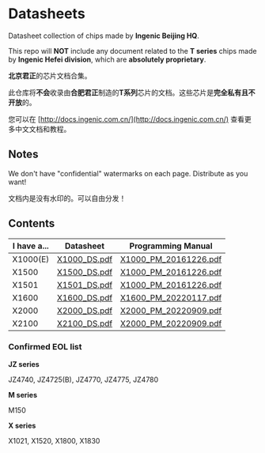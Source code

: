 # Datasheets
Datasheet collection of chips made by **Ingenic Beijing HQ**.

This repo will **NOT** include any document related to the **T series** chips made by **Ingenic Hefei division**, which are **absolutely proprietary**.

**北京君正**的芯片文档合集。

此仓库将**不会**收录由**合肥君正**制造的**T系列**芯片的文档。这些芯片是**完全私有且不开放**的。

您可以在 [http://docs.ingenic.com.cn/](http://docs.ingenic.com.cn/) 查看更多中文文档和教程。

## Notes
We don't have "confidential" watermarks on each page. Distribute as you want!

文档内是没有水印的。可以自由分发！

## Contents
| **I have a...** | **Datasheet**                           | **Programming Manual**                            |
|-----------------|-----------------------------------------|---------------------------------------------------|
| X1000(E)        | [X1000_DS.pdf](X/X1000_DS.pdf)          | [X1000_PM_20161226.pdf](X/X1000_PM_20161226.pdf)  |
| X1500           | [X1500_DS.pdf](X/X1500_DS_20170208.pdf) | [X1000_PM_20161226.pdf](X/X1000_PM_20161226.pdf)  |
| X1501           | [X1501_DS.pdf](X/X1501_DS.pdf)          | [X1000_PM_20161226.pdf](X/X1000_PM_20161226.pdf)  |
| X1600           | [X1600_DS.pdf](X/X1600_DS_20220517.pdf) | [X1600_PM_20220117.pdf](X/X1600_PM_20220117.pdf)  |
| X2000           | [X2000_DS.pdf](X/X2000_DS_v1.40.pdf)    | [X2000_PM_20220909.pdf](X/X2000_PM_20220909.pdf)  |
| X2100           | [X2100_DS.pdf](X/X2100_DS_V0.5.pdf)     | [X2000_PM_20220909.pdf](X/X2000_PM_20220909.pdf)  |


### Confirmed EOL list
**JZ series**

JZ4740, JZ4725(B), JZ4770, JZ4775, JZ4780

**M series**

M150

**X series**

X1021, X1520, X1800, X1830

